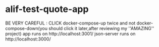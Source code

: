 # alif-test-quote-app

BE VERY CAREFUL : CLICK docker-compose-up twice and not docker-compose-down(you should click it later,after reviewing my ''AMAZING'' project)
app runs on http://localhost:3001/
json-server runs on http://localhost:3000/

